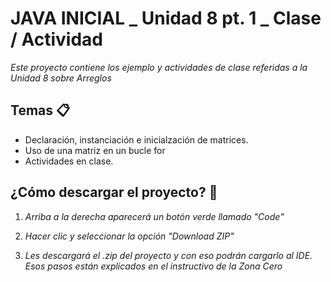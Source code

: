 # JAVA INICIAL _ Unidad 8 pt. 1 _ Clase / Actividad

_Este proyecto contiene los ejemplo y actividades de clase referidas a la Unidad 8 sobre Arreglos_

## Temas 📋
* Declaración, instanciación e inicialzación de matrices.
* Uso de una matriz en un bucle for
* Actividades en clase.

## ¿Cómo descargar el proyecto? 🔧
1. _Arriba a la derecha aparecerá un botón verde llamado "Code"_

2. _Hacer clic y seleccionar la opción "Download ZIP"_

3. _Les descargará el .zip del proyecto y con eso podrán cargarlo al IDE. Esos pasos están explicados en el instructivo de la Zona Cero_
